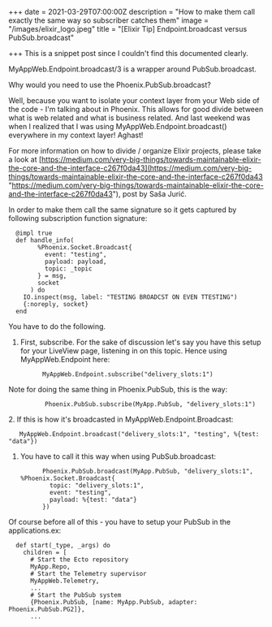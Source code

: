 +++
date = 2021-03-29T07:00:00Z
description = "How to make them call exactly the same way so subscriber catches them"
image = "/images/elixir_logo.jpeg"
title = "[Elixir Tip] Endpoint.broadcast versus PubSub.broadcast"

+++
This is a snippet post since I couldn't find this documented clearly.

MyAppWeb.Endpoint.broadcast/3 is a wrapper around PubSub.broadcast.

Why would you need to use the Phoenix.PubSub.broadcast?

Well, because you want to isolate your context layer from your Web side of the code - I'm talking about in Phoenix. This allows for good divide between what is web related and what is business related. And last weekend was when I realized that I was using MyAppWeb.Endpoint.broadcast() everywhere in my context layer! Aghast!

For more information on how to divide / organize Elixir projects, please take a look at [https://medium.com/very-big-things/towards-maintainable-elixir-the-core-and-the-interface-c267f0da43](https://medium.com/very-big-things/towards-maintainable-elixir-the-core-and-the-interface-c267f0da43 "https://medium.com/very-big-things/towards-maintainable-elixir-the-core-and-the-interface-c267f0da43"), post by Saša Jurić.

In order to make them call the same signature so it gets captured by following subscription function signature:

      @impl true
      def handle_info(
            %Phoenix.Socket.Broadcast{
              event: "testing",
              payload: payload,
              topic: _topic
            } = msg,
            socket
          ) do
        IO.inspect(msg, label: "TESTING BROADCST ON EVEN TTESTING")
        {:noreply, socket}
      end

You have to do the following.

1. First, subscribe. For the sake of discussion let's say you have this setup for your LiveView page, listening in on this topic. Hence using MyAppWeb.Endpoint here:

             MyAppWeb.Endpoint.subscribe("delivery_slots:1")

Note for doing the same thing in Phoenix.PubSub, this is the way:

              Phoenix.PubSub.subscribe(MyApp.PubSub, "delivery_slots:1")

2\. If this is how it's broadcasted in MyAppWeb.Endpoint.Broadcast:

       MyAppWeb.Endpoint.broadcast("delivery_slots:1", "testing", %{test: "data"})

1. You have to call it this way when using PubSub.broadcast:

             Phoenix.PubSub.broadcast(MyApp.PubSub, "delivery_slots:1", %Phoenix.Socket.Broadcast{
               topic: "delivery_slots:1",
               event: "testing",
               payload: %{test: "data"}
             })

Of course before all of this - you have to setup your PubSub in the applications.ex:

      def start(_type, _args) do
        children = [
          # Start the Ecto repository
          MyApp.Repo,
          # Start the Telemetry supervisor
          MyAppWeb.Telemetry,
          ...
          # Start the PubSub system
          {Phoenix.PubSub, [name: MyApp.PubSub, adapter: Phoenix.PubSub.PG2]},
          ...